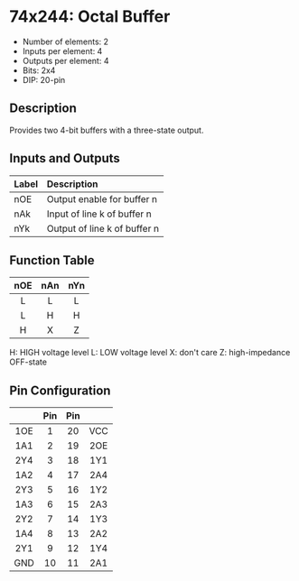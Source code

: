 # 74x244: Octal Buffer

* Number of elements: 2
* Inputs per element: 4
* Outputs per element: 4
* Bits: 2x4
* DIP: 20-pin

## Description

Provides two 4-bit buffers with a three-state output.

## Inputs and Outputs

| Label | Description                  |
|:----- |:---------------------------- |
| nOE   | Output enable for buffer n   |
| nAk   | Input of line k of buffer n  |
| nYk   | Output of line k of buffer n |

## Function Table

| nOE | nAn | nYn |
|:---:|:---:|:---:|
| L   | L   | L   |
| L   | H   | H   |
| H   | X   | Z   |

H: HIGH voltage level
L: LOW voltage level
X: don't care
Z: high-impedance OFF-state

## Pin Configuration

|     | Pin | Pin |     |
|:---:|:---:|:---:|:---:|
| 1OE |   1 |  20 | VCC |
| 1A1 |   2 |  19 | 2OE |
| 2Y4 |   3 |  18 | 1Y1 |
| 1A2 |   4 |  17 | 2A4 |
| 2Y3 |   5 |  16 | 1Y2 |
| 1A3 |   6 |  15 | 2A3 |
| 2Y2 |   7 |  14 | 1Y3 |
| 1A4 |   8 |  13 | 2A2 |
| 2Y1 |   9 |  12 | 1Y4 |
| GND |  10 |  11 | 2A1 |
